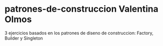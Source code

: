 # patrones-de-construccion Valentina Olmos
3 ejercicios basados en los patrones de diseno de construccion: Factory, Builder y Singleton
